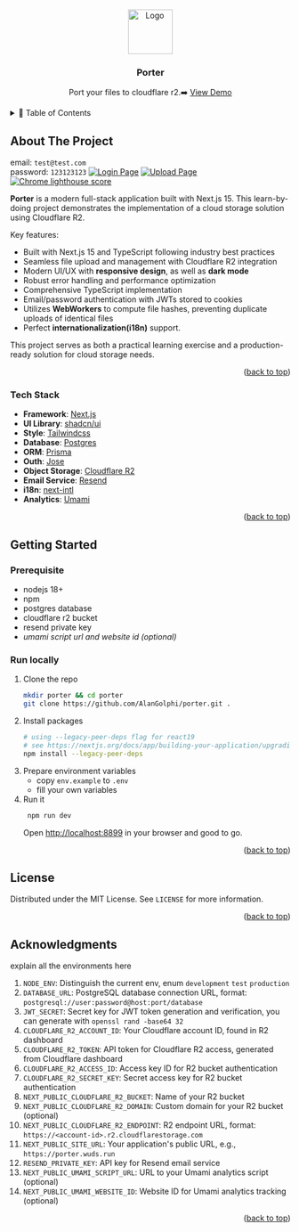<a id="readme-top"></a>

<!-- PROJECT LOGO -->
<br />
<div align="center">
  <a href="https://porter.wuds.run">
    <img src="https://pandora.wuds.run/images/250219-ik_93OwGIA.png" alt="Logo" width="80" height="80">
  </a>

  <h3 align="center">Porter</h3>

  <p align="center">
    Port your files to cloudflare r2.➡️
  <a href="https://porter.wuds.run">View Demo</a>
  </p>
</div>



<!-- TABLE OF CONTENTS -->
<details>
  <summary>📑 Table of Contents</summary>
  
- [About The Project](#about-the-project)
  - [Tech Stack](#tech-stack)
- [Getting Started](#getting-started)
  - [Prerequisite](#prerequisite)
  - [Run locally](#run-locally)
- [License](#license)
- [Acknowledgments](#acknowledgments)
</details>



<!-- ABOUT THE PROJECT -->
## About The Project
email: `test@test.com`  
password: `123123123`
[![Login Page][product-screenshot0]](https://porter.wuds.run)
[![Upload Page][product-screenshot1]](https://porter.wuds.run)
[![Chrome lighthouse score][product-screenshot2]](https://porter.wuds.run)

**Porter** is a modern full-stack application built with Next.js 15. This learn-by-doing project demonstrates the implementation of a cloud storage solution using Cloudflare R2.

Key features:
- Built with Next.js 15 and TypeScript following industry best practices
- Seamless file upload and management with Cloudflare R2 integration
- Modern UI/UX with **responsive design**, as well as **dark mode**
- Robust error handling and performance optimization
- Comprehensive TypeScript implementation
- Email/password authentication with JWTs stored to cookies
- Utilizes **WebWorkers** to compute file hashes, preventing duplicate uploads of identical files
- Perfect **internationalization(i18n)** support.

This project serves as both a practical learning exercise and a production-ready solution for cloud storage needs.

<p align="right">(<a href="#readme-top">back to top</a>)</p>



### Tech Stack

- **Framework**: [Next.js](https://nextjs.org/)
- **UI Library**: [shadcn/ui](https://ui.shadcn.com/)
- **Style**: [Tailwindcss](https://v3.tailwindcss.com/)
- **Database**: [Postgres](https://www.postgresql.org/)
- **ORM**: [Prisma](https://www.prisma.io/)
- **Outh**: [Jose](https://github.com/panva/jose/)
- **Object Storage**: [Cloudflare R2](https://www.cloudflare.com/developer-platform/products/r2/)
- **Email Service**: [Resend](https://resend.com/)
- **i18n**: [next-intl](https://next-intl.dev/)
- **Analytics**: [Umami](https://umami.is/)

<p align="right">(<a href="#readme-top">back to top</a>)</p>



<!-- GETTING STARTED -->
## Getting Started

### Prerequisite
* nodejs 18+
* npm
* postgres database
* cloudflare r2 bucket
* resend private key
* _umami script url and website id (optional)_

### Run locally

1. Clone the repo
   ```bash
   mkdir porter && cd porter
   git clone https://github.com/AlanGolphi/porter.git .
   ```
2. Install packages
   ```bash
   # using --legacy-peer-deps flag for react19
   # see https://nextjs.org/docs/app/building-your-application/upgrading/version-15
   npm install --legacy-peer-deps
   ```
3. Prepare environment variables
   - copy `env.example` to `.env`
   - fill your own variables
4. Run it
   ```bash
    npm run dev
   ```
   Open [http://localhost:8899](http://localhost:8899) in your browser and good to go.

<p align="right">(<a href="#readme-top">back to top</a>)</p>


<!-- LICENSE -->
## License

Distributed under the MIT License. See `LICENSE` for more information.

<p align="right">(<a href="#readme-top">back to top</a>)</p>


<!-- ACKNOWLEDGMENTS -->
## Acknowledgments

explain all the environments here

1. `NODE_ENV`: Distinguish the current env, enum `development` `test` `production`
2. `DATABASE_URL`: PostgreSQL database connection URL, format: `postgresql://user:password@host:port/database`
3. `JWT_SECRET`: Secret key for JWT token generation and verification, you can generate with `openssl rand -base64 32`
4. `CLOUDFLARE_R2_ACCOUNT_ID`: Your Cloudflare account ID, found in R2 dashboard
5. `CLOUDFLARE_R2_TOKEN`: API token for Cloudflare R2 access, generated from Cloudflare dashboard
6. `CLOUDFLARE_R2_ACCESS_ID`: Access key ID for R2 bucket authentication
7. `CLOUDFLARE_R2_SECRET_KEY`: Secret access key for R2 bucket authentication
8. `NEXT_PUBLIC_CLOUDFLARE_R2_BUCKET`: Name of your R2 bucket
9. `NEXT_PUBLIC_CLOUDFLARE_R2_DOMAIN`: Custom domain for your R2 bucket (optional)
10. `NEXT_PUBLIC_CLOUDFLARE_R2_ENDPOINT`: R2 endpoint URL, format: `https://<account-id>.r2.cloudflarestorage.com`
11. `NEXT_PUBLIC_SITE_URL`: Your application's public URL, e.g., `https://porter.wuds.run`
12. `RESEND_PRIVATE_KEY`: API key for Resend email service
13. `NEXT_PUBLIC_UMAMI_SCRIPT_URL`: URL to your Umami analytics script (optional)
14. `NEXT_PUBLIC_UMAMI_WEBSITE_ID`: Website ID for Umami analytics tracking (optional)

<p align="right">(<a href="#readme-top">back to top</a>)</p>



<!-- MARKDOWN LINKS & IMAGES -->
[product-screenshot0]:https://pandora.wuds.run/images/250219-y-mh7aKTR0.png
[product-screenshot1]: https://pandora.wuds.run/images/250219-_hEx9OA3XP.png
[product-screenshot2]: https://pandora.wuds.run/images/250304-JeiJdW6WfQ.png
